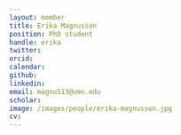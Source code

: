 ```yaml
---
layout: member
title: Erika Magnusson
position: PhD student
handle: erika
twitter:
orcid: 
calendar: 
github:
linkedin:
email: magnu513@umn.edu
scholar: 
image: /images/people/erika-magnusson.jpg
cv: 
---
```

